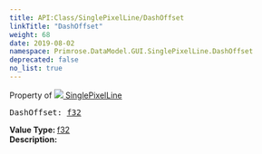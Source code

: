 ```yaml
---
title: API:Class/SinglePixelLine/DashOffset
linkTitle: "DashOffset"
weight: 68
date: 2019-08-02
namespace: Primrose.DataModel.GUI.SinglePixelLine.DashOffset
deprecated: false
no_list: true
---
```

Property of <a href="/docs/api-reference/Class/SinglePixelLine"><img src="/icons/silk/frame.png"/>&nbsp;SinglePixelLine</a>
<pre class="method-declaration">
DashOffset: <a class="type" href="/docs/api-reference/System/Primitives#single">f32</a></pre>
<b>Value Type: </b>
<a class="type" href="/docs/api-reference/System/Primitives#single">f32</a>
<br/>
<b>Description: </b>